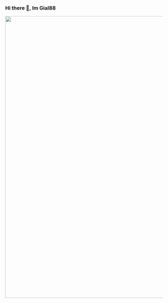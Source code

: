 ### Hi there 👋, Im Gial88

<!--
**Gial88/Gial88** is a ✨ _special_ ✨ repository because its `README.md` (this file) appears on your GitHub profile.

Here are some ideas to get you started:

- 🔭 I’m currently working on ...
- 🌱 I’m currently learning ...
- 👯 I’m looking to collaborate on ...
- 🤔 I’m looking for help with ...
- 💬 Ask me about ...
- 📫 How to reach me: ...
- 😄 Pronouns: ...
- ⚡ Fun fact: ...
-->


<p align="left">
  <a href="https://github.com/Gial88">
    <img width="900em" src="https://github-readme-stats.vercel.app/api?username=Gial88&theme=outrun&show_icons=true&include_all_commits=true&count_private=true&custom_title=My%20GitHub%20Stats&card_width=400" />
    <br />
<!--     <img width="400em" src="https://github-readme-stats.vercel.app/api/top-langs/?username=Gial88&layout=compact&theme=outrun&langs_count=8&card_width=330&hide=jupyter%20notebook" /> -->
